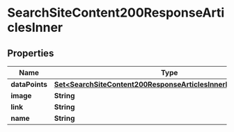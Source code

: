 

# SearchSiteContent200ResponseArticlesInner


## Properties

| Name | Type | Description | Notes |
|------------ | ------------- | ------------- | -------------|
|**dataPoints** | [**Set&lt;SearchSiteContent200ResponseArticlesInnerDataPointsInner&gt;**](SearchSiteContent200ResponseArticlesInnerDataPointsInner.md) |  |  [optional] |
|**image** | **String** |  |  |
|**link** | **String** |  |  |
|**name** | **String** |  |  |



